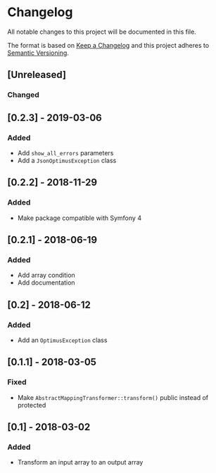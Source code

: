 # Changelog
All notable changes to this project will be documented in this file.

The format is based on [Keep a Changelog](http://keepachangelog.com/en/1.0.0/)
and this project adheres to [Semantic Versioning](http://semver.org/spec/v2.0.0.html).

## [Unreleased]
### Changed

## [0.2.3] - 2019-03-06
### Added
- Add `show_all_errors` parameters
- Add a `JsonOptimusException` class

## [0.2.2] - 2018-11-29
### Added
- Make package compatible with Symfony 4

## [0.2.1] - 2018-06-19
### Added
- Add array condition
- Add documentation

## [0.2] - 2018-06-12
### Added
- Add an `OptimusException` class

## [0.1.1] - 2018-03-05
### Fixed
- Make `AbstractMappingTransformer::transform()` public instead of protected

## [0.1] - 2018-03-02
### Added
- Transform an input array to an output array
